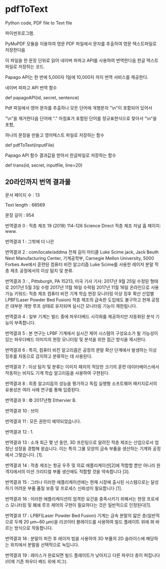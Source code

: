 # pdfToText
Python code, PDF file to Text file

파이썬프로그램.

PyMuPDF 모듈을 이용하여 영문 PDF 파일에서 문자를 추출하여 영문 텍스트파일로 저장한다음

이 파일을 한 문장 단위로 읽어 네이버 파파고 API를 사용하여 번역한다음 한글 텍스트파일로 저장하는 코드.

Papago API는 한 번에 5,000자 1일에 10,000자 까지 번역 서비스를 제공한다.


네이버 파파고 API 번역 함수

def papagoAPI(id, secret, sentence)

Pdf 파일에서 영어 문자를 추출하나 모든 단어에 개행문자 "\n"이 포함되어 있어서

"\n"을 제거한다음 단어에 "." 마침표가 포함된 단어를 정규표현식으로 찾아서 "\n"을 포함,

하나의 문장을 만들고 영어텍스트 파일로 저장하는 함수

def pdfToText(inputFile)


Papago API 함수 결과값을 받아서 한글파일로 저장하는 함수

def trans(id, secret, inputfile, line=20)

## 20라인까지 번역 결과물

문서 페이지 수 :  13

Text length :  68569

문장 길이 :  954

번역결과 0 : 적층 제조 19 (2018) 114–126 Science Direct 적층 제조 저널 홈 페이지: www.

번역결과 1 : 그밖에 더 나은

번역결과 2 : com/locate/addma 전체 길이 아티클 Luke Scime jack, Jack Beuth Next Manufacturing Center, 기계공학부, Carnegie Mellon University, 5000 Forbes Ave에서 훈련된 컴퓨터 비전 알고리즘 Luke Scime를 사용한 레이저 분말 적층 제조 공정에서의 이상 탐지 및 분류.

번역결과 3 : , Pittsburgh, PA 15213, 미국 기사 기사: 2017년 9월 25일 수정된 형태로 2017년 5월 3일 수령 2017년 11월 16일 수락됨 2017년 11월 16일 온라인으로 사용 가능 키워드: 적층 제조 컴퓨터 비전 기계 학습 현장 모니터링 이상 징후 확산 산업별 LPBF(Laser Powder Bed Fusion) 적층 제조의 급속한 도입에도 불구하고 현재 공정은 대부분 개방 루프 상태로 유지되며 실시간 모니터링 기능이 제한됩니다.

번역결과 4 : 일부 기계는 빌드 중에 파우더베드 시각화를 제공하지만 자동화된 분석 기능이 부족합니다.

번역결과 5 : 본 연구는 LPBF 기계에서 실시간 제어 시스템의 구성요소가 될 가능성이 있는 파우더베드 이미지의 현장 모니터링 및 분석을 위한 접근 방식을 제시한다.

번역결과 6 : 특히, 컴퓨터 비전 알고리즘은 공정의 분말 확산 단계에서 발생하는 이상 징후를 자동으로 감지하고 분류하는 데 사용된다.

번역결과 7 : 이상 탐지 및 분류는 이미지 패치의 적당한 크기의 훈련 데이터베이스에서 작동하는 비지도 기계 학습 알고리듬을 사용하여 구현된다.

번역결과 8 : 최종 알고리듬의 성능을 평가하고 독립 실행형 소프트웨어 패키지로서의 유용성은 여러 사례 연구를 통해 입증된다.

번역결과 9 : © 2017년형 Ethervier B.

번역결과 10 : 브이

번역결과 11 : 모든 권한이 예약되었습니다.

번역결과 12 : 1.

번역결과 13 : 소개 최근 몇 년 동안, 3D 프린팅으로 알려진 적층 제조는 산업으로서 엄청난 성장을 경험해 왔습니다. 이는 특히 그물 모양의 금속 부품을 생산하는 기계와 공정에서 그렇습니다. [1].

번역결과 14 : 적층 제조는 항공 우주 및 의료 애플리케이션[2]에 적합할 뿐만 아니라 원격지에서의 미션 크리티컬 부품 생산에도 적합할 것을 약속합니다 [3].

번역결과 15 : 그러나 이러한 애플리케이션에는 현재 시장에 출시된 시스템으로는 달성하기 어려운 부품 품질 보증 및 프로세스 신뢰성이 필요합니다 [1].

번역결과 16 : 이러한 애플리케이션의 엄격한 요건을 충족시키기 위해서는 현장 프로세스 모니터링 및 폐쇄 루프 제어의 구현이 필요하다는 것은 일반적으로 인정된다[1].

번역결과 17 : LPBF(Laser Powder Bed Fusion) 기계는 금속 분말의 얇은 층(일반적으로 두께 20 µm~60 µm)을 리코이터 블레이드를 사용하여 빌드 플레이트 위에 펴 바르는 방식으로 작동합니다.

번역결과 18 : 분말이 퍼진 후 레이저 빔을 사용하여 3D 부품의 2D 슬라이스에 해당하는 위치에서 분말을 선택적으로 녹입니다.

번역결과 19 : 레이스가 완료되면 빌드 플레이트가 낮아지고 다른 파우더 층이 퍼집니다(이제 기존 파우더 베드 위에 피그).

